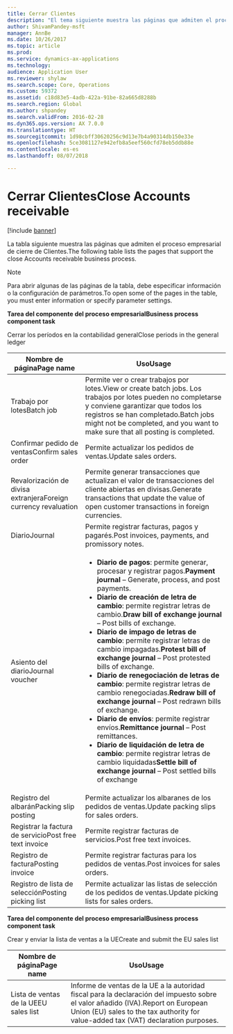 ```yaml
---
title: Cerrar Clientes
description: "El tema siguiente muestra las páginas que admiten el proceso empresarial de cierre de Clientes."
author: ShivamPandey-msft
manager: AnnBe
ms.date: 10/26/2017
ms.topic: article
ms.prod: 
ms.service: dynamics-ax-applications
ms.technology: 
audience: Application User
ms.reviewer: shylaw
ms.search.scope: Core, Operations
ms.custom: 59372
ms.assetid: c18d83e5-4adb-422a-91be-82a665d8288b
ms.search.region: Global
ms.author: shpandey
ms.search.validFrom: 2016-02-28
ms.dyn365.ops.version: AX 7.0.0
ms.translationtype: HT
ms.sourcegitcommit: 1d98cbff30620256c9d13e7b4a90314db150e33e
ms.openlocfilehash: 5ce3081127e942efb8a5eef560cfd78eb5ddb88e
ms.contentlocale: es-es
ms.lasthandoff: 08/07/2018

---
```


# <a name="close-accounts-receivable"></a><span data-ttu-id="78b2b-103">Cerrar Clientes</span><span class="sxs-lookup"><span data-stu-id="78b2b-103">Close Accounts receivable</span></span>

[!include [banner](../includes/banner.md)]

<span data-ttu-id="78b2b-104">La tabla siguiente muestra las páginas que admiten el proceso empresarial de cierre de Clientes.</span><span class="sxs-lookup"><span data-stu-id="78b2b-104">The following table lists the pages that support the close Accounts receivable business process.</span></span>

> [!NOTE] 
> <span data-ttu-id="78b2b-105">Para abrir algunas de las páginas de la tabla, debe especificar información o la configuración de parámetros.</span><span class="sxs-lookup"><span data-stu-id="78b2b-105">To open some of the pages in the table, you must enter information or specify parameter settings.</span></span>

<span data-ttu-id="78b2b-106">**Tarea del componente del proceso empresarial**</span><span class="sxs-lookup"><span data-stu-id="78b2b-106">**Business process component task**</span></span>                   

<span data-ttu-id="78b2b-107">Cerrar los períodos en la contabilidad general</span><span class="sxs-lookup"><span data-stu-id="78b2b-107">Close periods in the general ledger</span></span>

| <span data-ttu-id="78b2b-108">Nombre de página</span><span class="sxs-lookup"><span data-stu-id="78b2b-108">Page name</span></span>                            | <span data-ttu-id="78b2b-109">Uso</span><span class="sxs-lookup"><span data-stu-id="78b2b-109">Usage</span></span>                                                                                      |
|--------------------------------------|--------------------------------------------------------------------------------------------|
|<span data-ttu-id="78b2b-110">Trabajo por lotes</span><span class="sxs-lookup"><span data-stu-id="78b2b-110">Batch job</span></span>                             | <span data-ttu-id="78b2b-111">Permite ver o crear trabajos por lotes.</span><span class="sxs-lookup"><span data-stu-id="78b2b-111">View or create batch jobs.</span></span> <span data-ttu-id="78b2b-112">Los trabajos por lotes pueden no completarse y conviene garantizar que todos los registros se han completado.</span><span class="sxs-lookup"><span data-stu-id="78b2b-112">Batch jobs might not be completed, and you want to make sure that all posting is completed.</span></span>                                                                                                               |
|<span data-ttu-id="78b2b-113">Confirmar pedido de ventas</span><span class="sxs-lookup"><span data-stu-id="78b2b-113">Confirm sales order</span></span>                   | <span data-ttu-id="78b2b-114">Permite actualizar los pedidos de ventas.</span><span class="sxs-lookup"><span data-stu-id="78b2b-114">Update sales orders.</span></span>                                                                       |
|<span data-ttu-id="78b2b-115">Revalorización de divisa extranjera</span><span class="sxs-lookup"><span data-stu-id="78b2b-115">Foreign currency revaluation</span></span>          | <span data-ttu-id="78b2b-116">Permite generar transacciones que actualizan el valor de transacciones del cliente abiertas en divisas.</span><span class="sxs-lookup"><span data-stu-id="78b2b-116">Generate transactions that update the value of open customer transactions in foreign currencies.</span></span>                                                                                                                         |
| <span data-ttu-id="78b2b-117">Diario</span><span class="sxs-lookup"><span data-stu-id="78b2b-117">Journal</span></span>                              | <span data-ttu-id="78b2b-118">Permite registrar facturas, pagos y pagarés.</span><span class="sxs-lookup"><span data-stu-id="78b2b-118">Post invoices, payments, and promissory notes.</span></span>                                             |
| <span data-ttu-id="78b2b-119">Asiento del diario</span><span class="sxs-lookup"><span data-stu-id="78b2b-119">Journal voucher</span></span>                      |<ul><li><span data-ttu-id="78b2b-120">**Diario de pagos**: permite generar, procesar y registrar pagos.</span><span class="sxs-lookup"><span data-stu-id="78b2b-120">**Payment journal** – Generate, process, and post payments.</span></span></li><li><span data-ttu-id="78b2b-121">**Diario de creación de letra de cambio**: permite registrar letras de cambio.</span><span class="sxs-lookup"><span data-stu-id="78b2b-121">**Draw bill of exchange journal** – Post bills of exchange.</span></span></li><li><span data-ttu-id="78b2b-122">**Diario de impago de letras de cambio**: permite registrar letras de cambio impagadas.</span><span class="sxs-lookup"><span data-stu-id="78b2b-122">**Protest bill of exchange journal** – Post protested bills of exchange.</span></span></li><li><span data-ttu-id="78b2b-123">**Diario de renegociación de letras de cambio**: permite registrar letras de cambio renegociadas.</span><span class="sxs-lookup"><span data-stu-id="78b2b-123">**Redraw bill of exchange journal** – Post redrawn bills of exchange.</span></span></li><li><span data-ttu-id="78b2b-124">**Diario de envíos**: permite registrar envíos.</span><span class="sxs-lookup"><span data-stu-id="78b2b-124">**Remittance journal** – Post remittances.</span></span></li><li><span data-ttu-id="78b2b-125">**Diario de liquidación de letra de cambio**: permite registrar letras de cambio liquidadas</span><span class="sxs-lookup"><span data-stu-id="78b2b-125">**Settle bill of exchange journal** – Post settled bills of exchange</span></span></li></ul>                   |
| <span data-ttu-id="78b2b-126">Registro del albarán</span><span class="sxs-lookup"><span data-stu-id="78b2b-126">Packing slip posting</span></span>                 | <span data-ttu-id="78b2b-127">Permite actualizar los albaranes de los pedidos de ventas.</span><span class="sxs-lookup"><span data-stu-id="78b2b-127">Update packing slips for sales orders.</span></span>                                                     |
| <span data-ttu-id="78b2b-128">Registrar la factura de servicio</span><span class="sxs-lookup"><span data-stu-id="78b2b-128">Post free text invoice</span></span>               | <span data-ttu-id="78b2b-129">Permite registrar facturas de servicios.</span><span class="sxs-lookup"><span data-stu-id="78b2b-129">Post free text invoices.</span></span>                                                                   |
| <span data-ttu-id="78b2b-130">Registro de factura</span><span class="sxs-lookup"><span data-stu-id="78b2b-130">Posting invoice</span></span>                      | <span data-ttu-id="78b2b-131">Permite registrar facturas para los pedidos de ventas.</span><span class="sxs-lookup"><span data-stu-id="78b2b-131">Post invoices for sales orders.</span></span>                                                            |
| <span data-ttu-id="78b2b-132">Registro de lista de selección</span><span class="sxs-lookup"><span data-stu-id="78b2b-132">Posting picking list</span></span>                 |<span data-ttu-id="78b2b-133">Permite actualizar las listas de selección de los pedidos de ventas.</span><span class="sxs-lookup"><span data-stu-id="78b2b-133">Update picking lists for sales orders.</span></span>                                                      |

<span data-ttu-id="78b2b-134">**Tarea del componente del proceso empresarial**</span><span class="sxs-lookup"><span data-stu-id="78b2b-134">**Business process component task**</span></span>   

<span data-ttu-id="78b2b-135">Crear y enviar la lista de ventas a la UE</span><span class="sxs-lookup"><span data-stu-id="78b2b-135">Create and submit the EU sales list</span></span>

| <span data-ttu-id="78b2b-136">Nombre de página</span><span class="sxs-lookup"><span data-stu-id="78b2b-136">Page name</span></span>                            | <span data-ttu-id="78b2b-137">Uso</span><span class="sxs-lookup"><span data-stu-id="78b2b-137">Usage</span></span>                                                                                      |
|--------------------------------------|--------------------------------------------------------------------------------------------|
|<span data-ttu-id="78b2b-138">Lista de ventas de la UE</span><span class="sxs-lookup"><span data-stu-id="78b2b-138">EU sales list</span></span>                         | <span data-ttu-id="78b2b-139">Informe de ventas de la UE a la autoridad fiscal para la declaración del impuesto sobre el valor añadido (IVA).</span><span class="sxs-lookup"><span data-stu-id="78b2b-139">Report on European Union (EU) sales to the tax authority for value-added tax (VAT) declaration purposes.</span></span>                                                                                                                           |







